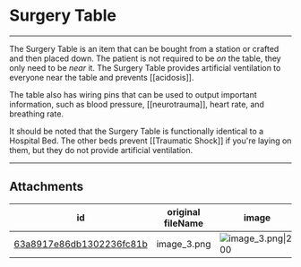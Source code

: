 # Surgery Table

 

---

The Surgery Table is an item that can be bought from a station or crafted and then placed down. The patient is not required to be *on* the table, they only need to be *near* it. The Surgery Table provides artificial ventilation to everyone near the table and prevents [[acidosis]].

The table also has wiring pins that can be used to output important information, such as blood pressure, [[neurotrauma]], heart rate, and breathing rate.

It should be noted that the Surgery Table is functionally identical to a Hospital Bed. The other beds prevent [[Traumatic Shock]] if you're laying on them, but they do not provide artificial ventilation.

---

## Attachments

id | original fileName | image
---|---|---
[63a8917e86db1302236fc81b](63a8917e86db1302236fc81b.png) | image_3.png | ![image_3.png\|200](63a8917e86db1302236fc81b.png)